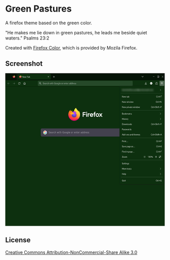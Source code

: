 # Green Pastures
A firefox theme based on the green color.

"He makes me lie down in green pastures, he leads me beside quiet waters." Psalms 23:2

Created with [Firefox Color](https://addons.mozilla.org/en-US/firefox/addon/firefox-color/?utm_source=addons.mozilla.org&utm_medium=referral&utm_content=search), which is provided by Mozila Firefox.

## Screenshot

<img src="https://github.com/loveisfoss/green-pastures/blob/77cc37d3a69e799246b3a9b61170c5498a5b09f0/green-pastures-screenshot.jpg" height="483" />

## License
[Creative Commons Attribution-NonCommercial-Share Alike 3.0](https://creativecommons.org/licenses/by-nc-sa/3.0/)
